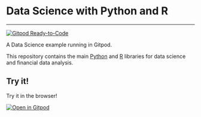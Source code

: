 # Data Science with Python and R
---

[![Gitpod Ready-to-Code](https://img.shields.io/badge/Gitpod-Ready--to--Code-blue?logo=gitpod)](https://gitpod.io/#https://github.com/igoandrade/book-resolution-de)

A Data Science example running in Gitpod.

This repository contains the main [Python](https://www.python.org/) and [R](https://www.r-project.org/) libraries for data science and financial data analysis.

## Try it!

Try it in the browser!

[![Open in Gitpod](https://gitpod.io/button/open-in-gitpod.svg)](https://github.com/igoandrade/book-resolution-de)
